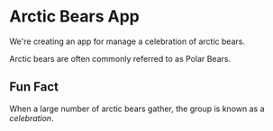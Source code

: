 # Arctic Bears App

We're creating an app for manage a celebration of arctic bears.

Arctic bears are often commonly referred to as Polar Bears.

## Fun Fact

When a large number of arctic bears gather, the group is known as a *celebration*.

